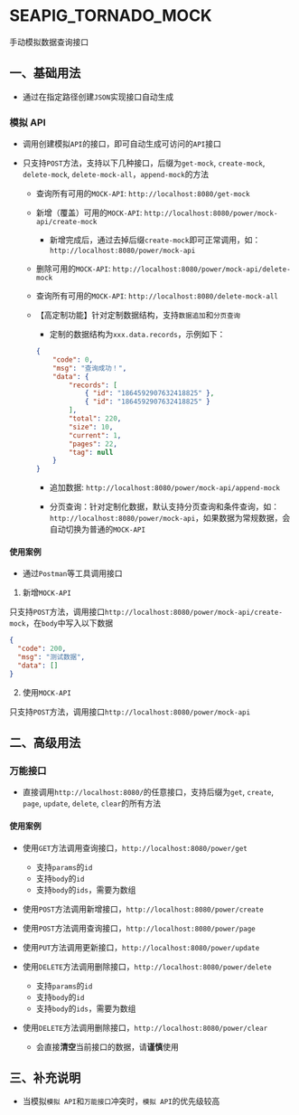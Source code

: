 # SEAPIG_TORNADO_MOCK

手动模拟数据查询接口

## 一、基础用法

- 通过在指定路径创建`JSON`实现接口自动生成

### 模拟 API

- 调用创建模拟`API`的接口，即可自动生成可访问的`API`接口

- 只支持`POST`方法，支持以下几种接口，后缀为`get-mock`, `create-mock`, `delete-mock`, `delete-mock-all`，`append-mock`的方法

  - 查询所有可用的`MOCK-API`: `http://localhost:8080/get-mock`

  - 新增（覆盖）可用的`MOCK-API`: `http://localhost:8080/power/mock-api/create-mock`

    - 新增完成后，通过去掉后缀`create-mock`即可正常调用，如：`http://localhost:8080/power/mock-api`

  - 删除可用的`MOCK-API`: `http://localhost:8080/power/mock-api/delete-mock`

  - 查询所有可用的`MOCK-API`: `http://localhost:8080/delete-mock-all`

  - 【高定制功能】针对定制数据结构，支持`数据追加`和`分页查询`

    - 定制的数据结构为`xxx.data.records`，示例如下：

    ```json
    {
        "code": 0,
        "msg": "查询成功！",
        "data": {
            "records": [
                { "id": "1864592907632418825" },
                { "id": "1864592907632418825" }
            ],
            "total": 220,
            "size": 10,
            "current": 1,
            "pages": 22,
            "tag": null
        }
    }
    ```

    - 追加数据: `http://localhost:8080/power/mock-api/append-mock`

    - 分页查询：针对定制化数据，默认支持分页查询和条件查询，如：`http://localhost:8080/power/mock-api`，如果数据为常规数据，会自动切换为普通的`MOCK-API`

#### 使用案例

- 通过`Postman`等工具调用接口

1. 新增`MOCK-API`

只支持`POST`方法，调用接口`http://localhost:8080/power/mock-api/create-mock`，在`body`中写入以下数据

```json
{
  "code": 200,
  "msg": "测试数据",
  "data": []
}
```

2. 使用`MOCK-API`

只支持`POST`方法，调用接口`http://localhost:8080/power/mock-api`

## 二、高级用法

### 万能接口

- 直接调用`http://localhost:8080/`的任意接口，支持后缀为`get`, `create`, `page`, `update`, `delete`, `clear`的所有方法

#### 使用案例

- 使用`GET`方法调用查询接口，`http://localhost:8080/power/get`

  - 支持`params`的`id`
  - 支持`body`的`id`
  - 支持`body`的`ids`，需要为数组

- 使用`POST`方法调用新增接口，`http://localhost:8080/power/create`

- 使用`POST`方法调用查询接口，`http://localhost:8080/power/page`

- 使用`PUT`方法调用更新接口，`http://localhost:8080/power/update`

- 使用`DELETE`方法调用删除接口，`http://localhost:8080/power/delete`

  - 支持`params`的`id`
  - 支持`body`的`id`
  - 支持`body`的`ids`，需要为数组

- 使用`DELETE`方法调用删除接口，`http://localhost:8080/power/clear`

  - 会直接**清空**当前接口的数据，请**谨慎**使用

## 三、补充说明

- 当模拟`模拟 API`和`万能接口`冲突时，`模拟 API`的优先级较高
